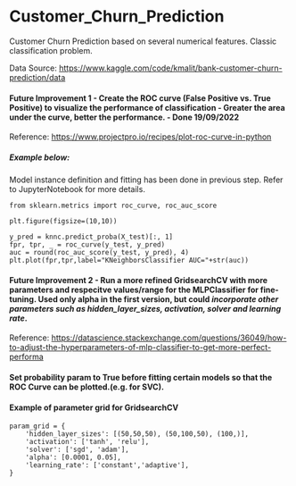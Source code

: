 # Customer_Churn_Prediction
Customer Churn Prediction based on several numerical features. Classic classification problem. 

Data Source: https://www.kaggle.com/code/kmalit/bank-customer-churn-prediction/data

#### Future Improvement 1 - Create the ROC curve (False Positive vs. True Positive) to visualize the performance of classification - Greater the area under the curve, better the performance. - Done 19/09/2022

Reference:  https://www.projectpro.io/recipes/plot-roc-curve-in-python

##### Example below:
Model instance definition and fitting has been done in previous step. Refer to JupyterNotebook for more details.

```
from sklearn.metrics import roc_curve, roc_auc_score

plt.figure(figsize=(10,10))

y_pred = knnc.predict_proba(X_test)[:, 1]
fpr, tpr, _ = roc_curve(y_test, y_pred)
auc = round(roc_auc_score(y_test, y_pred), 4)
plt.plot(fpr,tpr,label="KNeighborsClassifier AUC="+str(auc))
```

#### Future Improvement 2 - Run a more refined GridsearchCV with more parameters and respecitve values/range for the MLPClassifier for fine-tuning. Used only alpha in the first version, but could *incorporate other parameters such as hidden_layer_sizes, activation, solver and learning rate*. 

Reference: https://datascience.stackexchange.com/questions/36049/how-to-adjust-the-hyperparameters-of-mlp-classifier-to-get-more-perfect-performa

#### Set probability param to True before fitting certain models so that the ROC Curve can be plotted.(e.g. for SVC). 

#### Example of parameter grid for GridsearchCV
```
param_grid = {
    'hidden_layer_sizes': [(50,50,50), (50,100,50), (100,)],
    'activation': ['tanh', 'relu'],
    'solver': ['sgd', 'adam'],
    'alpha': [0.0001, 0.05],
    'learning_rate': ['constant','adaptive'],
}
```
